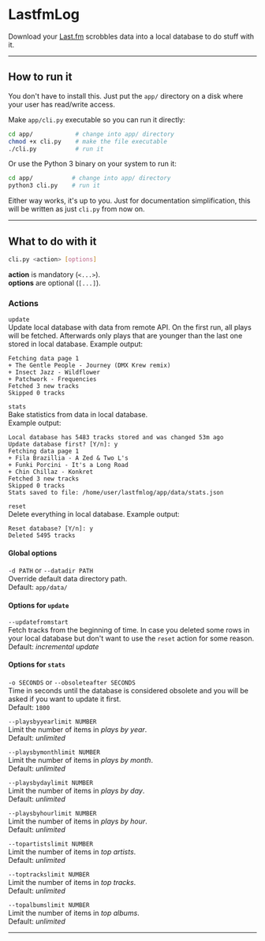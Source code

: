 # LastfmLog

Download your [Last.fm](https://last.fm) scrobbles data into a local database to do stuff with it.

---

## How to run it

You don't have to install this. Just put the `app/` directory on a disk where your user has read/write access.

<!-- TODO: explain how to create secrets file -->

Make `app/cli.py` executable so you can run it directly:

```bash
cd app/            # change into app/ directory
chmod +x cli.py    # make the file executable
./cli.py           # run it
```

Or use the Python 3 binary on your system to run it:

```bash
cd app/           # change into app/ directory
python3 cli.py    # run it
```

Either way works, it's up to you. Just for documentation simplification, this will be written as just `cli.py` from now on.

---

## What to do with it

```bash
cli.py <action> [options]
```

**action** is mandatory (`<...>`).  
**options** are optional (`[...]`).


### Actions

`update`  
Update local database with data from remote API. On the first run, all plays will be fetched. Afterwards only plays that are younger than the last one stored in local database.
Example output:
```text
Fetching data page 1
+ The Gentle People - Journey (DMX Krew remix)
+ Insect Jazz - Wildflower
+ Patchwork - Frequencies
Fetched 3 new tracks
Skipped 0 tracks
```

`stats`  
Bake statistics from data in local database.  
Example output:
```text
Local database has 5483 tracks stored and was changed 53m ago
Update database first? [Y/n]: y
Fetching data page 1
+ Fila Brazillia - A Zed & Two L's
+ Funki Porcini - It's a Long Road
+ Chin Chillaz - Konkret
Fetched 3 new tracks
Skipped 0 tracks
Stats saved to file: /home/user/lastfmlog/app/data/stats.json
```

`reset`  
Delete everything in local database.
Example output:
```text
Reset database? [Y/n]: y
Deleted 5495 tracks
```

#### Global options

`-d PATH` or `--datadir PATH`  
Override default data directory path.  
Default: `app/data/`

#### Options for `update`

`--updatefromstart`  
Fetch tracks from the beginning of time. In case you deleted some rows in your local database but don't want to use the `reset` action for some reason.
Default: *incremental update*

#### Options for `stats`

`-o SECONDS` or `--obsoleteafter SECONDS`  
Time in seconds until the database is considered obsolete and you will be asked if you want to update it first.  
Default: `1800`

`--playsbyyearlimit NUMBER`  
Limit the number of items in *plays by year*.  
Default: *unlimited*

`--playsbymonthlimit NUMBER`  
Limit the number of items in *plays by month*.  
Default: *unlimited*

`--playsbydaylimit NUMBER`  
Limit the number of items in *plays by day*.  
Default: *unlimited*

`--playsbyhourlimit NUMBER`  
Limit the number of items in *plays by hour*.  
Default: *unlimited*

`--topartistslimit NUMBER`  
Limit the number of items in *top artists*.  
Default: *unlimited*

`--toptrackslimit NUMBER`  
Limit the number of items in *top tracks*.  
Default: *unlimited*

`--topalbumslimit NUMBER`  
Limit the number of items in *top albums*.  
Default: *unlimited*

---
